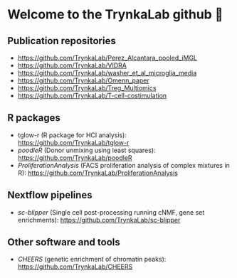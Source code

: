 # Welcome to the TrynkaLab github 👋



## Publication repositories

- https://github.com/TrynkaLab/Perez_Alcantara_pooled_iMGL
- https://github.com/TrynkaLab/VIDRA
- https://github.com/TrynkaLab/washer_et_al_microglia_media
- https://github.com/TrynkaLab/Omenn_paper
- https://github.com/TrynkaLab/Treg_Multiomics
- https://github.com/TrynkaLab/T-cell-costimulation

## R packages

- tglow-r (R package for HCI analysis): https://github.com/TrynkaLab/tglow-r
- *poodleR* (Donor unmixing using least squares): https://github.com/TrynkaLab/poodleR
- *ProliferationAnalysis* (FACS proliferation analysis of complex mixtures in R): https://github.com/TrynkaLab/ProliferationAnalysis

## Nextflow pipelines

- *sc-blipper* (Single cell post-processing running cNMF, gene set enrichments): https://github.com/TrynkaLab/sc-blipper

## Other software and tools

- *CHEERS* (genetic enrichment of chromatin peaks): https://github.com/TrynkaLab/CHEERS
